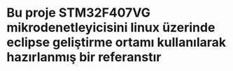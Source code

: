# Bu proje STM32F407VG mikrodenetleyicisini linux üzerinde eclipse geliştirme ortamı kullanılarak hazırlanmış bir referanstır
